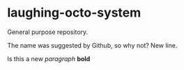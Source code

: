 # laughing-octo-system
General purpose repository.

The name was suggested by Github, so why not?
New line.

Is this a new *paragraph* **bold**
